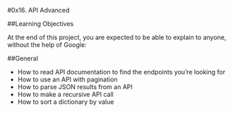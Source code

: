 #0x16. API Advanced

##Learning Objectives

At the end of this project, you are expected to be able to explain to anyone, without the help of Google:

##General

* How to read API documentation to find the endpoints you’re looking for
* How to use an API with pagination
* How to parse JSON results from an API
* How to make a recursive API call
* How to sort a dictionary by value
